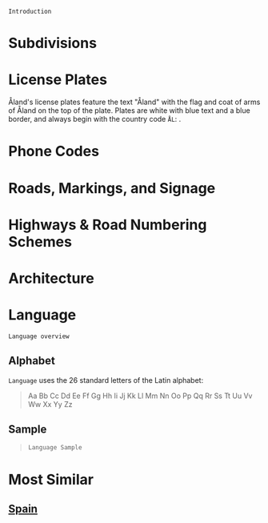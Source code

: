 `Introduction`

# Subdivisions

# License Plates

Åland's license plates feature the text "Åland" with the flag and coat of arms of Åland on the top of the plate. Plates are white with blue text and a blue border, and always begin with the country code `ÅL`: <LicensePlate style="aland" format="ÅL 12345" textColor="dodgerblue" borderColor="dodgerblue" />.

# Phone Codes

# Roads, Markings, and Signage

# Highways & Road Numbering Schemes

# Architecture

# Language

`Language overview`

## Alphabet

`Language` uses the 26 standard letters of the Latin alphabet:

> Aa Bb Cc Dd Ee Ff Gg Hh Ii Jj Kk Ll Mm Nn Oo Pp Qq Rr Ss Tt Uu Vv Ww Xx Yy Zz

## Sample

> `Language Sample`

# Most Similar

## [Spain](/countries/ESP)
